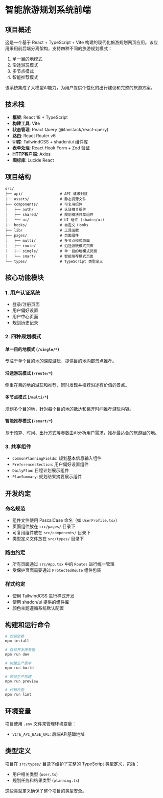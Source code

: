 # 智能旅游规划系统前端

## 项目概述

这是一个基于 React + TypeScript + Vite 构建的现代化旅游规划网页应用。该应用采用前后端分离架构，支持四种不同的旅游规划模式：
1. 单一目的地模式
2. 沿途游玩模式
3. 多节点模式
4. 智能推荐模式

该系统集成了大模型AI能力，为用户提供个性化的出行建议和完整的旅游方案。

## 技术栈

- **框架**: React 18 + TypeScript
- **构建工具**: Vite
- **状态管理**: React Query (@tanstack/react-query)
- **路由**: React Router v6
- **UI库**: TailwindCSS + shadcn/ui 组件库
- **表单处理**: React Hook Form + Zod 验证
- **HTTP客户端**: Axios
- **图标库**: Lucide React

## 项目结构

```
src/
├── api/                 # API 请求封装
├── assets/              # 静态资源文件
├── components/          # 可复用组件
│   ├── auth/            # 认证相关组件
│   ├── shared/          # 规划模块共享组件
│   └── ui/              # UI 组件 (shadcn/ui)
├── hooks/               # 自定义 Hooks
├── lib/                 # 工具函数
├── pages/               # 页面组件
│   ├── multi/           # 多节点模式页面
│   ├── route/           # 沿途游玩模式页面
│   ├── single/          # 单一目的地模式页面
│   └── smart/           # 智能推荐模式页面
└── types/               # TypeScript 类型定义
```

## 核心功能模块

### 1. 用户认证系统
- 登录/注册页面
- 用户偏好设置
- 用户中心页面
- 规划历史记录

### 2. 四种规划模式

#### 单一目的地模式 (`/single/*`)
专注于单个目的地的深度游玩，提供目的地内部景点推荐。

#### 沿途游玩模式 (`/route/*`)
侧重在目的地的游玩和推荐，同时发现并推荐沿途有价值的景点。

#### 多节点模式 (`/multi/*`)
规划多个目的地，针对每个目的地的抵达和离开时间推荐游玩内容。

#### 智能推荐模式 (`/smart/*`)
基于预算、时间、出行方式等参数由AI分析用户需求，推荐最适合的旅游目的地。

### 3. 共享组件
- `CommonPlanningFields`: 规划基本信息输入组件
- `PreferencesSection`: 用户偏好设置组件
- `DailyPlan`: 日程计划展示组件
- `PlanSummary`: 规划结果摘要展示组件

## 开发约定

### 命名规范
- 组件文件使用 PascalCase 命名（如 `UserProfile.tsx`）
- 页面组件放在 `src/pages/` 目录下
- 可复用组件放在 `src/components/` 目录下
- 类型定义文件放在 `src/types/` 目录下

### 路由约定
- 所有页面通过 `src/App.tsx` 中的 `Routes` 进行统一管理
- 受保护页面需要通过 `ProtectedRoute` 组件包装

### 样式约定
- 使用 TailwindCSS 进行样式开发
- 使用 shadcn/ui 提供的组件库
- 颜色主题遵循系统默认配置

## 构建和运行命令

```bash
# 安装依赖
npm install

# 启动开发服务器
npm run dev

# 构建生产版本
npm run build

# 预览生产构建
npm run preview

# 代码检查
npm run lint
```

## 环境变量

项目使用 `.env` 文件来管理环境变量：
- `VITE_API_BASE_URL`: 后端API基础地址

## 类型定义

项目在 `src/types/` 目录下维护了完整的 TypeScript 类型定义，包括：
- 用户相关类型 (`user.ts`)
- 规划任务和结果类型 (`planning.ts`)

这些类型定义确保了整个项目的类型安全。